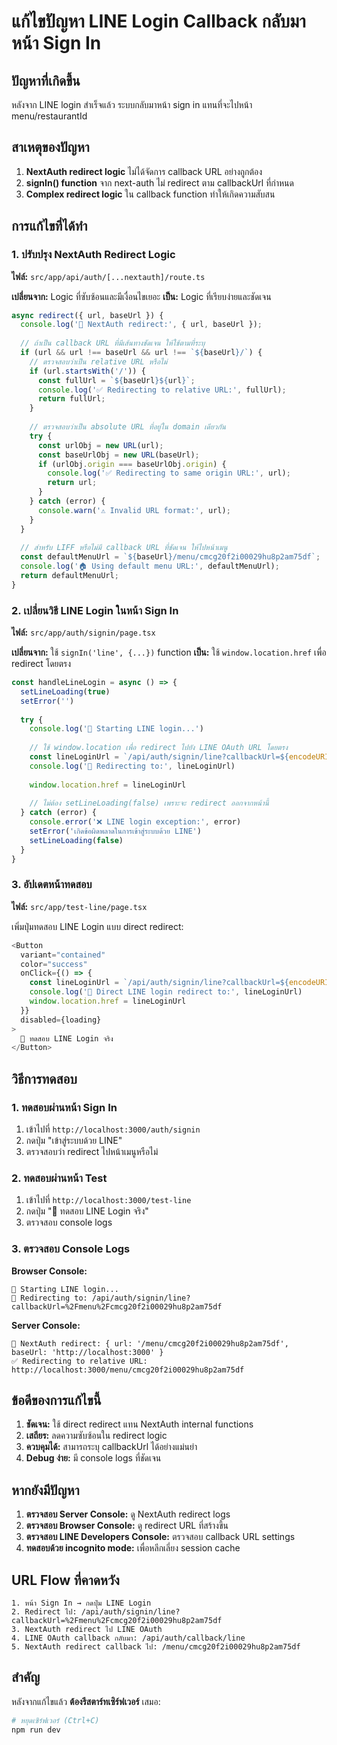 # แก้ไขปัญหา LINE Login Callback กลับมาหน้า Sign In

## ปัญหาที่เกิดขึ้น
หลังจาก LINE login สำเร็จแล้ว ระบบกลับมาหน้า sign in แทนที่จะไปหน้า menu/restaurantId

## สาเหตุของปัญหา
1. **NextAuth redirect logic** ไม่ได้จัดการ callback URL อย่างถูกต้อง
2. **signIn() function** จาก next-auth ไม่ redirect ตาม callbackUrl ที่กำหนด
3. **Complex redirect logic** ใน callback function ทำให้เกิดความสับสน

## การแก้ไขที่ได้ทำ

### 1. ปรับปรุง NextAuth Redirect Logic

**ไฟล์:** `src/app/api/auth/[...nextauth]/route.ts`

**เปลี่ยนจาก:** Logic ที่ซับซ้อนและมีเงื่อนไขเยอะ
**เป็น:** Logic ที่เรียบง่ายและชัดเจน

```javascript
async redirect({ url, baseUrl }) {
  console.log('🔄 NextAuth redirect:', { url, baseUrl });
  
  // ถ้าเป็น callback URL ที่มีเส้นทางชัดเจน ให้ใช้ตามที่ระบุ
  if (url && url !== baseUrl && url !== `${baseUrl}/`) {
    // ตรวจสอบว่าเป็น relative URL หรือไม่
    if (url.startsWith('/')) {
      const fullUrl = `${baseUrl}${url}`;
      console.log('✅ Redirecting to relative URL:', fullUrl);
      return fullUrl;
    }
    
    // ตรวจสอบว่าเป็น absolute URL ที่อยู่ใน domain เดียวกัน
    try {
      const urlObj = new URL(url);
      const baseUrlObj = new URL(baseUrl);
      if (urlObj.origin === baseUrlObj.origin) {
        console.log('✅ Redirecting to same origin URL:', url);
        return url;
      }
    } catch (error) {
      console.warn('⚠️ Invalid URL format:', url);
    }
  }
  
  // สำหรับ LIFF หรือไม่มี callback URL ที่ชัดเจน ให้ไปหน้าเมนู
  const defaultMenuUrl = `${baseUrl}/menu/cmcg20f2i00029hu8p2am75df`;
  console.log('🏠 Using default menu URL:', defaultMenuUrl);
  return defaultMenuUrl;
}
```

### 2. เปลี่ยนวิธี LINE Login ในหน้า Sign In

**ไฟล์:** `src/app/auth/signin/page.tsx`

**เปลี่ยนจาก:** ใช้ `signIn('line', {...})` function
**เป็น:** ใช้ `window.location.href` เพื่อ redirect โดยตรง

```javascript
const handleLineLogin = async () => {
  setLineLoading(true)
  setError('')
  
  try {
    console.log('🚀 Starting LINE login...')
    
    // ใช้ window.location เพื่อ redirect ไปยัง LINE OAuth URL โดยตรง
    const lineLoginUrl = `/api/auth/signin/line?callbackUrl=${encodeURIComponent('/menu/cmcg20f2i00029hu8p2am75df')}`
    console.log('🔗 Redirecting to:', lineLoginUrl)
    
    window.location.href = lineLoginUrl
    
    // ไม่ต้อง setLineLoading(false) เพราะจะ redirect ออกจากหน้านี้
  } catch (error) {
    console.error('❌ LINE login exception:', error)
    setError('เกิดข้อผิดพลาดในการเข้าสู่ระบบด้วย LINE')
    setLineLoading(false)
  }
}
```

### 3. อัปเดตหน้าทดสอบ

**ไฟล์:** `src/app/test-line/page.tsx`

เพิ่มปุ่มทดสอบ LINE Login แบบ direct redirect:

```javascript
<Button
  variant="contained"
  color="success"
  onClick={() => {
    const lineLoginUrl = `/api/auth/signin/line?callbackUrl=${encodeURIComponent('/menu/cmcg20f2i00029hu8p2am75df')}`
    console.log('🚀 Direct LINE login redirect to:', lineLoginUrl)
    window.location.href = lineLoginUrl
  }}
  disabled={loading}
>
  🚀 ทดสอบ LINE Login จริง
</Button>
```

## วิธีการทดสอบ

### 1. ทดสอบผ่านหน้า Sign In
1. เข้าไปที่ `http://localhost:3000/auth/signin`
2. กดปุ่ม "เข้าสู่ระบบด้วย LINE"
3. ตรวจสอบว่า redirect ไปหน้าเมนูหรือไม่

### 2. ทดสอบผ่านหน้า Test
1. เข้าไปที่ `http://localhost:3000/test-line`
2. กดปุ่ม "🚀 ทดสอบ LINE Login จริง"
3. ตรวจสอบ console logs

### 3. ตรวจสอบ Console Logs

**Browser Console:**
```
🚀 Starting LINE login...
🔗 Redirecting to: /api/auth/signin/line?callbackUrl=%2Fmenu%2Fcmcg20f2i00029hu8p2am75df
```

**Server Console:**
```
🔄 NextAuth redirect: { url: '/menu/cmcg20f2i00029hu8p2am75df', baseUrl: 'http://localhost:3000' }
✅ Redirecting to relative URL: http://localhost:3000/menu/cmcg20f2i00029hu8p2am75df
```

## ข้อดีของการแก้ไขนี้

1. **ชัดเจน:** ใช้ direct redirect แทน NextAuth internal functions
2. **เสถียร:** ลดความซับซ้อนใน redirect logic
3. **ควบคุมได้:** สามารถระบุ callbackUrl ได้อย่างแม่นยำ
4. **Debug ง่าย:** มี console logs ที่ชัดเจน

## หากยังมีปัญหา

1. **ตรวจสอบ Server Console:** ดู NextAuth redirect logs
2. **ตรวจสอบ Browser Console:** ดู redirect URL ที่สร้างขึ้น
3. **ตรวจสอบ LINE Developers Console:** ตรวจสอบ callback URL settings
4. **ทดสอบด้วย incognito mode:** เพื่อหลีกเลี่ยง session cache

## URL Flow ที่คาดหวัง

```
1. หน้า Sign In → กดปุ่ม LINE Login
2. Redirect ไป: /api/auth/signin/line?callbackUrl=%2Fmenu%2Fcmcg20f2i00029hu8p2am75df
3. NextAuth redirect ไป LINE OAuth
4. LINE OAuth callback กลับมา: /api/auth/callback/line
5. NextAuth redirect callback ไป: /menu/cmcg20f2i00029hu8p2am75df
```

## สำคัญ

หลังจากแก้ไขแล้ว **ต้องรีสตาร์ทเซิร์ฟเวอร์** เสมอ:
```bash
# หยุดเซิร์ฟเวอร์ (Ctrl+C)
npm run dev
``` 